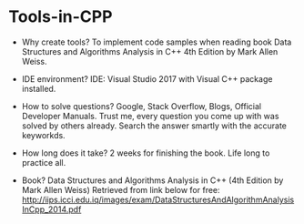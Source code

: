 # Tools-in-CPP

- Why create tools?
To implement code samples when reading book Data Structures and Algorithms Analysis in C++ 4th Edition by Mark Allen Weiss.

- IDE environment?
IDE: Visual Studio 2017 with Visual C++ package installed.

- How to solve questions?
Google, Stack Overflow, Blogs, Official Developer Manuals.
Trust me, every question you come up with was solved by others already.
Search the answer smartly with the accurate keyworkds.

- How long does it take?
2 weeks for finishing the book. 
Life long to practice all.

- Book?
Data Structures and Algorithms Analysis in C++ (4th Edition by Mark Allen Weiss)
Retrieved from link below for free:
http://iips.icci.edu.iq/images/exam/DataStructuresAndAlgorithmAnalysisInCpp_2014.pdf
